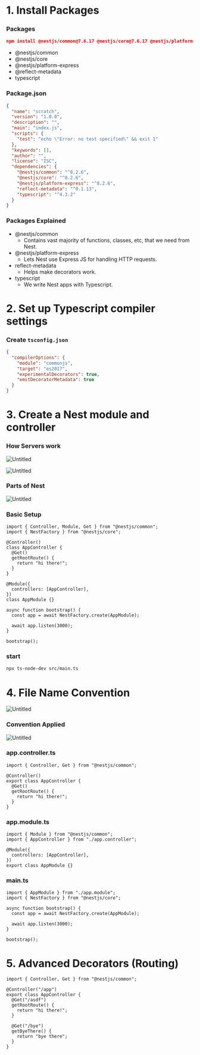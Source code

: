 # 1. Install Packages

### Packages

```json
npm install @nestjs/common@7.6.17 @nestjs/core@7.6.17 @nestjs/platform-express@7.6.17 reflect-metadata@0.1.13 typescript@4.3.2
```

- @nestjs/common
- @nestjs/core
- @nestjs/platform-express
- @reflect-metadata
- typescript

### Package.json

```json
{
  "name": "scratch",
  "version": "1.0.0",
  "description": "",
  "main": "index.js",
  "scripts": {
    "test": "echo \"Error: no test specified\" && exit 1"
  },
  "keywords": [],
  "author": "",
  "license": "ISC",
  "dependencies": {
    "@nestjs/common": "^8.2.6",
    "@nestjs/core": "^8.2.6",
    "@nestjs/platform-express": "^8.2.6",
    "reflect-metadata": "^0.1.13",
    "typescript": "^4.3.2"
  }
}
```

### Packages Explained

- @nestjs/common
  - Contains vast majority of functions, classes, etc, that we need from Nest.
- @nestjs/platform-express
  - Lets Nest use Express JS for handling HTTP requests.
- reflect-metadata
  - Helps make decorators work.
- typescript
  - We write Nest apps with Typescript.

# 2. Set up Typescript compiler settings

### Create `tsconfig.json`

```json
{
  "compilerOptions": {
    "module": "commonjs",
    "target": "es2017",
    "experimentalDecorators": true,
    "emitDecoratorMetadata": true
  }
}
```

# 3. Create a Nest module and controller

### How Servers work

![Untitled](./1.png)

![Untitled](./2.png)

### Parts of Nest

![Untitled](./3.png)

### Basic Setup

```tsx
import { Controller, Module, Get } from "@nestjs/common";
import { NestFactory } from "@nestjs/core";

@Controller()
class AppController {
  @Get()
  getRootRoute() {
    return "hi there!";
  }
}

@Module({
  controllers: [AppController],
})
class AppModule {}

async function bootstrap() {
  const app = await NestFactory.create(AppModule);

  await app.listen(3000);
}

bootstrap();
```

### start

```bash
npx ts-node-dev src/main.ts
```

# 4. File Name Convention

![Untitled](./4.png)

### Convention Applied

![Untitled](./5.png)

### app.controller.ts

```tsx
import { Controller, Get } from "@nestjs/common";

@Controller()
export class AppController {
  @Get()
  getRootRoute() {
    return "hi there!";
  }
}
```

### app.module.ts

```tsx
import { Module } from "@nestjs/common";
import { AppController } from "./app.controller";

@Module({
  controllers: [AppController],
})
export class AppModule {}
```

### main.ts

```tsx
import { AppModule } from "./app.module";
import { NestFactory } from "@nestjs/core";

async function bootstrap() {
  const app = await NestFactory.create(AppModule);

  await app.listen(3000);
}

bootstrap();
```

# 5. Advanced Decorators (Routing)

```tsx
import { Controller, Get } from "@nestjs/common";

@Controller("/app")
export class AppController {
  @Get("/asdf")
  getRootRoute() {
    return "hi there!";
  }

  @Get("/bye")
  getByeThere() {
    return "bye there";
  }
}
```
